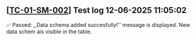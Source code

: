 [[TC-01-SM-002](../../tests/TS-02_Schema_managment/TS-SM-002#tc-01-sm-002-successful-add-data-schema)] Test log 12-06-2025 11:05:02
---
✅ Passed: ,,Data schema added succesfully!'' message is displayed. New data schem ais visible in the table.<br>


